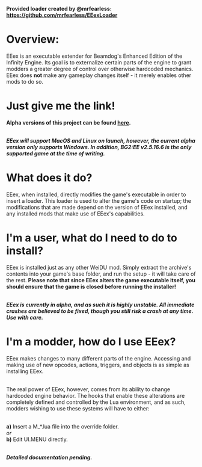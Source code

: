 <b class="Bold">Provided loader created by @mrfearless: https://github.com/mrfearless/EEexLoader</b>

<h1>Overview:</h1>
EEex is an executable extender for Beamdog's Enhanced Edition of the Infinity Engine. Its goal is to externalize certain parts of the engine to grant modders a greater degree of control over otherwise hardcoded mechanics. EEex does <b class="Bold">not </b>make any gameplay changes itself - it merely enables other mods to do so.
<br>

<h1>Just give me the link!</h1>
<b class="Bold">Alpha versions of this project can be found <a href="https://github.com/Bubb13/EEex/releases">here</a>.</b>

<br><b class="Bold"><i class="Italic">EEex will support MacOS and Linux on launch, however, the current alpha version only supports Windows. In addition, BG2:EE v2.5.16.6 is the only supported game at the time of writing.</i></b>
<br>

<h1>What does it do?</h1>
EEex, when installed, directly modifies the game's executable in order to insert a loader. This loader is used to alter the game's code on startup; the modifications that are made depend on the version of EEex installed, and any installed mods that make use of EEex's capabilities.
<br>

<h1>I'm a user, what do I need to do to install?</h1>
EEex is installed just as any other WeiDU mod. Simply extract the archive's contents into your game's base folder, and run the setup - it will take care of the rest. <b class="Bold">Please note that since EEex alters the game executable itself, you should ensure that the game is closed before running the installer!</b>

<br><b class="Bold"><i class="Italic">EEex is currently in alpha, and as such it is highly unstable. All immediate crashes are believed to be fixed, though you still risk a crash at any time. Use with care.</i></b>
<br>

<h1>I'm a modder, how do I use EEex?</h1>
EEex makes changes to many different parts of the engine. Accessing and making use of new opcodes, actions, triggers, and objects is as simple as installing EEex.

<br>The real power of EEex, however, comes from its ability to change hardcoded engine behavior. The hooks that enable these alterations are completely defined and controlled by the Lua environment, and as such, modders wishing to use these systems will have to either:

<br><b class="Bold">a)</b> Insert a M_*.lua file into the override folder.<br>
<i class="Italic">or</i><br>
<b class="Bold">b)</b> Edit UI.MENU directly. 

<br><i class="Italic"><b class="Bold">Detailed documentation pending.</b></i>
<br>
